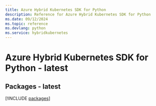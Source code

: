 ```yaml
---
title: Azure Hybrid Kubernetes SDK for Python
description: Reference for Azure Hybrid Kubernetes SDK for Python
ms.date: 09/12/2024
ms.topic: reference
ms.devlang: python
ms.service: hybridkubernetes
---
```

# Azure Hybrid Kubernetes SDK for Python - latest
## Packages - latest
[!INCLUDE [packages](hybrid-kubernetes-index.md)]